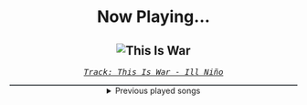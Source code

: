 <div align="center"> 
<h1>Now Playing...</h1>

![This Is War](https://i.scdn.co/image/ab67616d00001e028946da25af2db5ff901016a8)
--
_<samp><a href="https://open.spotify.com/track/4B2TOvwoWYsCmZpgarjRqS">Track: This Is War - Ill Niño</a></samp>_

<div style="border: 1px #4B5054 solid"></div>
<details>
  <summary>
    Previous played songs
  </summary>
  <table>
    <thead>
      <tr>
        <th>
          Artist
        </th>
        <th>
          Song
        </th>
        <th>
          Link
        </th>
      </tr>
    </thead>
    <tbody>
      <tr><td>Ill Niño</td><td>This Is War</td><td><a href="https://open.spotify.com/track/4B2TOvwoWYsCmZpgarjRqS">https://open.spotify.com/track/4B2TOvwoWYsCmZpgarjRqS</a></td></tr><tr><td>Killswitch Engage</td><td>The End of Heartache</td><td><a href="https://open.spotify.com/track/2nUy0ifVE7UwtOK4rugFsP">https://open.spotify.com/track/2nUy0ifVE7UwtOK4rugFsP</a></td></tr><tr><td>Breaking Benjamin</td><td>Fade Away</td><td><a href="https://open.spotify.com/track/6PkquTvmXuL0BuHqC0nZEB">https://open.spotify.com/track/6PkquTvmXuL0BuHqC0nZEB</a></td></tr><tr><td>Breaking Benjamin</td><td>Crawl</td><td><a href="https://open.spotify.com/track/2G1xOn9PhRgi63XWp2ToZx">https://open.spotify.com/track/2G1xOn9PhRgi63XWp2ToZx</a></td></tr><tr><td>Breaking Benjamin</td><td>Into The Nothing</td><td><a href="https://open.spotify.com/track/0slW7U1gWpQ9Dx2vWWp2ga">https://open.spotify.com/track/0slW7U1gWpQ9Dx2vWWp2ga</a></td></tr><tr><td>Falling In Reverse</td><td>ZOMBIFIED</td><td><a href="https://open.spotify.com/track/2ib8fuTavdc48X6MjhE4Ft">https://open.spotify.com/track/2ib8fuTavdc48X6MjhE4Ft</a></td></tr><tr><td>Orbit Culture</td><td>Strangler</td><td><a href="https://open.spotify.com/track/0345Z4kkjvOGZRvZMo5Vqd">https://open.spotify.com/track/0345Z4kkjvOGZRvZMo5Vqd</a></td></tr><tr><td>Miss May I</td><td>Earth Shaker</td><td><a href="https://open.spotify.com/track/4m8nwyzRuSJyE7gO6qD40T">https://open.spotify.com/track/4m8nwyzRuSJyE7gO6qD40T</a></td></tr><tr><td>Bury Tomorrow</td><td>LIFE (Paradise Denied)</td><td><a href="https://open.spotify.com/track/3ndwxuh6TAX6eWYy9jWwhP">https://open.spotify.com/track/3ndwxuh6TAX6eWYy9jWwhP</a></td></tr><tr><td>We Came As Romans</td><td>Darkbloom</td><td><a href="https://open.spotify.com/track/5eqB8FjyujwxBGfdibWEuL">https://open.spotify.com/track/5eqB8FjyujwxBGfdibWEuL</a></td></tr><tr><td>Bad Omens</td><td>ARTIFICIAL SUICIDE</td><td><a href="https://open.spotify.com/track/2Qv8xJzenocwXyGlMU5PaC">https://open.spotify.com/track/2Qv8xJzenocwXyGlMU5PaC</a></td></tr><tr><td>Peyton Parrish</td><td>Dane</td><td><a href="https://open.spotify.com/track/2XuGU6hFZsxVDt1qxvvXuJ">https://open.spotify.com/track/2XuGU6hFZsxVDt1qxvvXuJ</a></td></tr><tr><td>Peyton Parrish</td><td>Drengr of Ragnarok</td><td><a href="https://open.spotify.com/track/5FX4VQyWVWh2chFZZyA7AK">https://open.spotify.com/track/5FX4VQyWVWh2chFZZyA7AK</a></td></tr><tr><td>Architects</td><td>deep fake</td><td><a href="https://open.spotify.com/track/1I3EjtaIQz2zzDE1aeiUEz">https://open.spotify.com/track/1I3EjtaIQz2zzDE1aeiUEz</a></td></tr><tr><td>Avery Watts</td><td>Enough</td><td><a href="https://open.spotify.com/track/5X3ldunm7N84p28od4hzdE">https://open.spotify.com/track/5X3ldunm7N84p28od4hzdE</a></td></tr><tr><td>Avery Watts</td><td>Enough</td><td><a href="https://open.spotify.com/track/5X3ldunm7N84p28od4hzdE">https://open.spotify.com/track/5X3ldunm7N84p28od4hzdE</a></td></tr><tr><td>Spite</td><td>Dedication To Flesh</td><td><a href="https://open.spotify.com/track/2YriJLI67y3fYH3KHX29jM">https://open.spotify.com/track/2YriJLI67y3fYH3KHX29jM</a></td></tr><tr><td>Lorna Shore</td><td>Pain Remains II: After All I've Done, I'll Disappear</td><td><a href="https://open.spotify.com/track/3CLV93SK84UzGD5EHm3vsT">https://open.spotify.com/track/3CLV93SK84UzGD5EHm3vsT</a></td></tr><tr><td>Earth Caller</td><td>I Will Return</td><td><a href="https://open.spotify.com/track/0AQcFVw3RkS01iMfs24qUt">https://open.spotify.com/track/0AQcFVw3RkS01iMfs24qUt</a></td></tr><tr><td>Solence</td><td>Rain Down</td><td><a href="https://open.spotify.com/track/0WcS5eAg9byayXJFZ75eEi">https://open.spotify.com/track/0WcS5eAg9byayXJFZ75eEi</a></td></tr>
    </tbody>
  </table>
</details>

</div>
